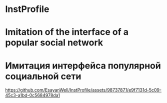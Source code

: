 # InstProfile
# Imitation of the interface of a popular social network
# Имитация интерфейса популярной социальной сети
https://github.com/EsayanWell/InstProfile/assets/98737871/e9f7131d-5c09-45c3-a1bd-0c5684978da1


